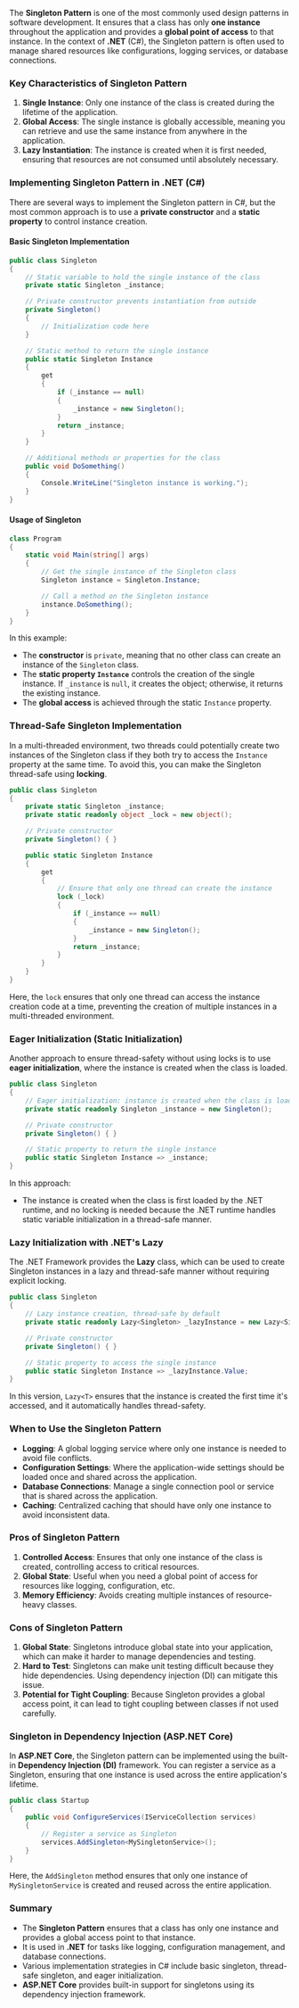 The **Singleton Pattern** is one of the most commonly used design patterns in software development. It ensures that a class has only **one instance** throughout the application and provides a **global point of access** to that instance. In the context of **.NET** (C#), the Singleton pattern is often used to manage shared resources like configurations, logging services, or database connections.

### **Key Characteristics of Singleton Pattern**
1. **Single Instance**: Only one instance of the class is created during the lifetime of the application.
2. **Global Access**: The single instance is globally accessible, meaning you can retrieve and use the same instance from anywhere in the application.
3. **Lazy Instantiation**: The instance is created when it is first needed, ensuring that resources are not consumed until absolutely necessary.

### **Implementing Singleton Pattern in .NET (C#)**

There are several ways to implement the Singleton pattern in C#, but the most common approach is to use a **private constructor** and a **static property** to control instance creation.

#### **Basic Singleton Implementation**

```csharp
public class Singleton
{
    // Static variable to hold the single instance of the class
    private static Singleton _instance;

    // Private constructor prevents instantiation from outside
    private Singleton()
    {
        // Initialization code here
    }

    // Static method to return the single instance
    public static Singleton Instance
    {
        get
        {
            if (_instance == null)
            {
                _instance = new Singleton();
            }
            return _instance;
        }
    }

    // Additional methods or properties for the class
    public void DoSomething()
    {
        Console.WriteLine("Singleton instance is working.");
    }
}
```

#### **Usage of Singleton**
```csharp
class Program
{
    static void Main(string[] args)
    {
        // Get the single instance of the Singleton class
        Singleton instance = Singleton.Instance;

        // Call a method on the Singleton instance
        instance.DoSomething();
    }
}
```
In this example:
- The **constructor** is `private`, meaning that no other class can create an instance of the `Singleton` class.
- The **static property `Instance`** controls the creation of the single instance. If `_instance` is `null`, it creates the object; otherwise, it returns the existing instance.
- The **global access** is achieved through the static `Instance` property.

### **Thread-Safe Singleton Implementation**

In a multi-threaded environment, two threads could potentially create two instances of the Singleton class if they both try to access the `Instance` property at the same time. To avoid this, you can make the Singleton thread-safe using **locking**.

```csharp
public class Singleton
{
    private static Singleton _instance;
    private static readonly object _lock = new object();

    // Private constructor
    private Singleton() { }

    public static Singleton Instance
    {
        get
        {
            // Ensure that only one thread can create the instance
            lock (_lock)
            {
                if (_instance == null)
                {
                    _instance = new Singleton();
                }
                return _instance;
            }
        }
    }
}
```

Here, the `lock` ensures that only one thread can access the instance creation code at a time, preventing the creation of multiple instances in a multi-threaded environment.

### **Eager Initialization (Static Initialization)**
Another approach to ensure thread-safety without using locks is to use **eager initialization**, where the instance is created when the class is loaded.

```csharp
public class Singleton
{
    // Eager initialization: instance is created when the class is loaded
    private static readonly Singleton _instance = new Singleton();

    // Private constructor
    private Singleton() { }

    // Static property to return the single instance
    public static Singleton Instance => _instance;
}
```

In this approach:
- The instance is created when the class is first loaded by the .NET runtime, and no locking is needed because the .NET runtime handles static variable initialization in a thread-safe manner.

### **Lazy Initialization with .NET's Lazy<T>**
The .NET Framework provides the **Lazy<T>** class, which can be used to create Singleton instances in a lazy and thread-safe manner without requiring explicit locking.

```csharp
public class Singleton
{
    // Lazy instance creation, thread-safe by default
    private static readonly Lazy<Singleton> _lazyInstance = new Lazy<Singleton>(() => new Singleton());

    // Private constructor
    private Singleton() { }

    // Static property to access the single instance
    public static Singleton Instance => _lazyInstance.Value;
}
```

In this version, `Lazy<T>` ensures that the instance is created the first time it's accessed, and it automatically handles thread-safety.

### **When to Use the Singleton Pattern**
- **Logging**: A global logging service where only one instance is needed to avoid file conflicts.
- **Configuration Settings**: Where the application-wide settings should be loaded once and shared across the application.
- **Database Connections**: Manage a single connection pool or service that is shared across the application.
- **Caching**: Centralized caching that should have only one instance to avoid inconsistent data.

### **Pros of Singleton Pattern**
1. **Controlled Access**: Ensures that only one instance of the class is created, controlling access to critical resources.
2. **Global State**: Useful when you need a global point of access for resources like logging, configuration, etc.
3. **Memory Efficiency**: Avoids creating multiple instances of resource-heavy classes.

### **Cons of Singleton Pattern**
1. **Global State**: Singletons introduce global state into your application, which can make it harder to manage dependencies and testing.
2. **Hard to Test**: Singletons can make unit testing difficult because they hide dependencies. Using dependency injection (DI) can mitigate this issue.
3. **Potential for Tight Coupling**: Because Singleton provides a global access point, it can lead to tight coupling between classes if not used carefully.

### **Singleton in Dependency Injection (ASP.NET Core)**
In **ASP.NET Core**, the Singleton pattern can be implemented using the built-in **Dependency Injection (DI)** framework. You can register a service as a Singleton, ensuring that one instance is used across the entire application's lifetime.

```csharp
public class Startup
{
    public void ConfigureServices(IServiceCollection services)
    {
        // Register a service as Singleton
        services.AddSingleton<MySingletonService>();
    }
}
```

Here, the `AddSingleton` method ensures that only one instance of `MySingletonService` is created and reused across the entire application.

### **Summary**
- The **Singleton Pattern** ensures that a class has only one instance and provides a global access point to that instance.
- It is used in **.NET** for tasks like logging, configuration management, and database connections.
- Various implementation strategies in C# include basic singleton, thread-safe singleton, and eager initialization.
- **ASP.NET Core** provides built-in support for singletons using its dependency injection framework.